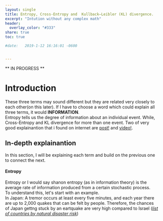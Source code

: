 ```yaml
---
layout: single
title: Entropy, Cross-Entropy and  Kullback–Leibler (KL) divergence.
excerpt: "Intution without any complex math"
header:
  overlay_color: "#333"
share: true
toc: true

#date:   2019-1-12 16:16:01 -0600


---
```



** IN PROGRESS **

# Introduction
These three terms may sound different but they are related very closely to each other(on this later). If I have to choose a word which could explain all three terms, it would **INFORMATION**.  
Entropy tells us the degree of information about an individual event. While, Cross-Entropy and KL divergence for more than one event. Two of very good explainantion that i found on internet are [post!](https://adventuresinmachinelearning.com/cross-entropy-kl-divergence/) and [video!](https://www.youtube.com/watch?v=ErfnhcEV1O8).

## In-depth explainantion
In this section, I will be explaining each term and build on the previous one to connect the next.
#### Entropy
Entropy or I would say shanon entropy (as in information theory) is the average rate of information produced from a certain stochastic process.     
To understand this, let's start with an example.  
In Japan: A tremor occurs at least every five minutes, and each year there are up to 2,000 quakes that can be felt by people. Therefore, the chances of Japan gettng stuck by an eartquake are very high compared to Israel ([*list of countries by natural disaster risk*](https://en.wikipedia.org/wiki/List_of_countries_by_natural_disaster_risk))